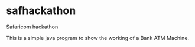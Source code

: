 # safhackathon
Safaricom hackathon

This is a simple java program to show the working of a Bank ATM Machine.

